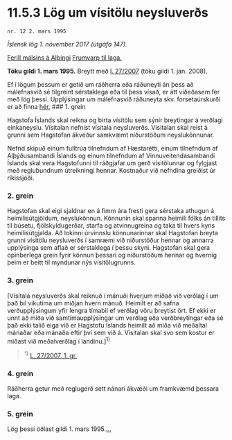 # 11.5.3 Lög um vísitölu neysluverðs

`nr. 12 2. mars 1995`

_Íslensk lög 1. nóvember 2017 (útgáfa 147)._

[Ferill málsins á Alþingi](https://www.althingi.is/thingstorf/thingmalalistar-eftir-thingum/ferill/?ltg=118&mnr=443)
[Frumvarp til laga.](https://www.althingi.is/altext/118/s/0760.html)

**Tóku gildi 1. mars 1995.**
Breytt með
[l. 27/2007](https://althingi.is/altext/stjt/2007.027.html) (tóku gildi 1. jan. 2008).

Ef í lögum þessum er getið um ráðherra eða ráðuneyti án þess að málefnasvið sé tilgreint sérstaklega eða til þess vísað, er átt viðeðasem fer með lög þessi. Upplýsingar um málefnasvið ráðuneyta skv. forsetaúrskurði er að finna [hér.](2017015.md) ### 1. grein

Hagstofa Íslands skal reikna og birta vísitölu sem sýnir breytingar á verðlagi einkaneyslu. Vísitalan nefnist vísitala neysluverðs. Vísitalan skal reist á grunni sem Hagstofan ákveður samkvæmt niðurstöðum neyslukönnunar.

Nefnd skipuð einum fulltrúa tilnefndum af Hæstarétti, einum tilnefndum af Alþýðusambandi Íslands og einum tilnefndum af Vinnuveitendasambandi Íslands skal vera Hagstofunni til ráðgjafar um gerð vísitölunnar og fylgjast með reglubundnum útreikningi hennar. Kostnaður við nefndina greiðist úr ríkissjóði.

### 2. grein

Hagstofan skal eigi sjaldnar en á fimm ára fresti gera sérstaka athugun á heimilisútgjöldum, neyslukönnun. Könnunin skal spanna heimili fólks án tillits til búsetu, fjölskyldugerðar, starfa og atvinnugreina og taka til hvers kyns heimilisútgjalda. Að lokinni úrvinnslu könnunarinnar skal Hagstofan breyta grunni vísitölu neysluverðs í samræmi við niðurstöður hennar og annarra upplýsinga sem aflað er sérstaklega í þessu skyni. Hagstofan skal gera opinberlega grein fyrir könnun þessari og niðurstöðum hennar og hvernig þeim er beitt til myndunar nýs vísitölugrunns.

### 3. grein

[Vísitala neysluverðs skal reiknuð í mánuði hverjum miðað við verðlag í um það bil vikutíma um miðjan hvern mánuð. Heimilt er að safna verðupplýsingum yfir lengra tímabil ef verðlag vöru breytist ört. Ef ekki er unnt að miða við samtímaupplýsingar um verðlag eða verðbreytingar eða sé það ekki talið eiga við er Hagstofu Íslands heimilt að miða við meðaltal mánaðar eða mánaða eftir því sem við á. Vísitalan skal svo sem kostur er miðast við meðalverðlag í landinu.]<sup>1)</sup> 

> <sup>1)</sup> [L. 27/2007, 1. gr.](https://althingi.is/altext/stjt/2007.027.html)

### 4. grein

Ráðherra getur með reglugerð sett nánari ákvæði um framkvæmd þessara laga.

### 5. grein

Lög þessi öðlast gildi 1. mars 1995.[…](https://www.althingi.is/lagasafn/leidbeiningar/)
